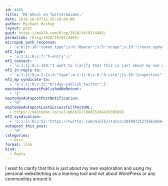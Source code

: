 ```yaml
---
id: 4485
title: 'Mi-Ghoul on Twitter&diams;'
date: 2018-10-07T12:25:10-04:00
author: Michael Bishop
layout: post
guid: https://miklb.com/blog/2018/10/07/4485/
permalink: /blog/2018/10/07/4485/
micropub_auth_response:
  - 'a:8:{s:10:"token_type";s:6:"Bearer";s:5:"scope";s:19:"create update media";s:2:"me";s:18:"https://miklb.com/";s:9:"issued_by";s:45:"https://miklb.com/wp-json/indieauth/1.0/token";s:9:"client_id";s:21:"https://quill.p3k.io/";s:9:"issued_at";i:1538929393;s:4:"user";i:1;s:13:"last_accessed";i:1538929509;}'
mf2_type:
  - 'a:1:{i:0;s:7:"h-entry";}'
mf2_content:
  - 'a:1:{i:0;s:168:"I want to clarify that this is just about my own exploration and using my personal website/blog as a learning tool and not about WordPress or any communities around it.";}'
mf2_in-reply-to:
  - 'a:1:{i:0;a:2:{s:4:"type";a:1:{i:0;s:6:"h-cite";}s:10:"properties";a:5:{s:3:"url";a:1:{i:0;s:52:"https://twitter.com/miklb/status/1048964048824537089";}s:4:"name";a:1:{i:0;s:19:"Mi-Ghoul on Twitter";}s:7:"summary";a:1:{i:0;s:155:"“to be clear, “this site” is my personal blog. I don’t enjoy tinkering on WP for personal blogging, want to go back to static and microservices.”";}s:5:"photo";a:1:{i:0;s:76:"https://pbs.twimg.com/profile_images/799821749386874880/X_vv7MnK_400x400.jpg";}s:11:"publication";a:1:{i:0;s:7:"Twitter";}}}}'
mf2_mp-syndicate-to:
  - 'a:1:{i:0;s:22:"bridgy-publish_twitter";}'
mastodonAutopostPublishedNoRetoot:
  - "1"
mastodonAutopostPostNotification:
  - "0"
mastodonAutopostLastSuccessfullPostURL:
  - https://mastodon.social/@miklb/100855284416385850
mf2_syndication:
  - 'a:1:{i:0;s:52:"https://twitter.com/miklb/status/1048972527266160643";}'
autopost_this_post:
  - "0"
categories:
  - misc
format: link
kind:
  - Reply
---
```

I want to clarify that this is just about my own exploration and using my personal website/blog as a learning tool and not about WordPress or any communities around it.